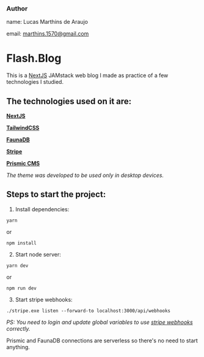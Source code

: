 ### Author

name: Lucas Marthins de Araujo

email: marthins.1570@gmail.com

# Flash.Blog


This is a [NextJS](https://nextjs.org) JAMstack web blog I made as practice of a few technologies I studied. 

## The technologies used on it are: 

**[NextJS](https://nextjs.org)**

**[TailwindCSS](https://tailwindcss.com)**

**[FaunaDB](https://fauna.com)**

**[Stripe](https://stripe.com/)**

**[Prismic CMS](https://prismic.io)**

*The theme was developed to be used only in desktop devices.*

## Steps to start the project: 

1. Install dependencies: 

```
yarn
```
or
```
npm install
```

2. Start node server:

```
yarn dev
```
or 
```
npm run dev
```

3. Start stripe webhooks:

```
./stripe.exe listen --forward-to localhost:3000/api/webhooks
```

*PS: You need to login and update global variables to use [stripe webhooks](https://stripe.com/docs/webhooks/quickstart) correctly.*

Prismic and FaunaDB connections are serverless so there's no need to start anything.



